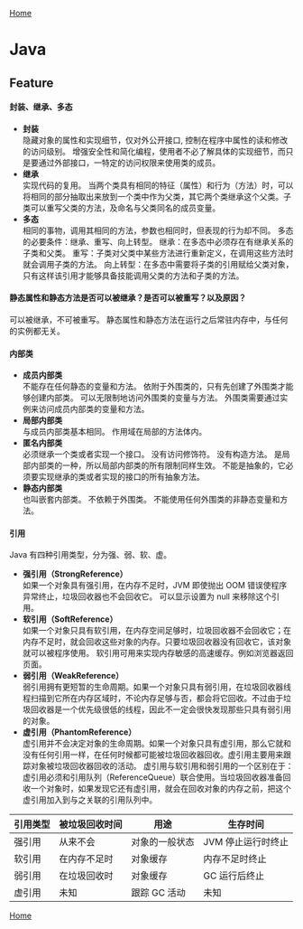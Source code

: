 [Home](../../README.md)

# Java

## Feature

#### 封装、继承、多态

- **封装**<br>
隐藏对象的属性和实现细节，仅对外公开接口, 控制在程序中属性的读和修改的访问级别。
增强安全性和简化编程，使用者不必了解具体的实现细节，而只是要通过外部接口，一特定的访问权限来使用类的成员。
- **继承**<br>
实现代码的复用。
当两个类具有相同的特征（属性）和行为（方法）时，可以将相同的部分抽取出来放到一个类中作为父类，其它两个类继承这个父类。子类可以重写父类的方法，及命名与父类同名的成员变量。
- **多态**<br>
相同的事物，调用其相同的方法，参数也相同时，但表现的行为却不同。
多态的必要条件：继承、重写、向上转型。
继承：在多态中必须存在有继承关系的子类和父类。
重写：子类对父类中某些方法进行重新定义，在调用这些方法时就会调用子类的方法。
向上转型：在多态中需要将子类的引用赋给父类对象，只有这样该引用才能够具备技能调用父类的方法和子类的方法。

#### 静态属性和静态方法是否可以被继承？是否可以被重写？以及原因？

可以被继承，不可被重写。
静态属性和静态方法在运行之后常驻内存中，与任何的实例都无关。

#### 内部类

- **成员内部类**<br>
不能存在任何静态的变量和方法。
依附于外围类的，只有先创建了外围类才能够创建内部类。
可以无限制地访问外围类的变量与方法。
外围类需要通过实例来访问成员内部类的变量和方法。
- **局部内部类**<br>
与成员内部类基本相同。
作用域在局部的方法体内。
- **匿名内部类**<br>
必须继承一个类或者实现一个接口。
没有访问修饰符。
没有构造方法。
是局部内部类的一种，所以局部内部类的所有限制同样生效。
不能是抽象的，它必须要实现继承的类或者实现的接口的所有抽象方法。
- **静态内部类**<br>
也叫嵌套内部类。
不依赖于外围类。
不能使用任何外围类的非静态变量和方法。

#### 引用
Java 有四种引用类型，分为强、弱、软、虚。
- **强引用（StrongReference）**<br>
如果一个对象具有强引用，在内存不足时，JVM 即使抛出 OOM 错误使程序异常终止，垃圾回收器也不会回收它。
可以显示设置为 null 来移除这个引用。
- **软引用（SoftReference）**<br>
如果一个对象只具有软引用，在内存空间足够时，垃圾回收器不会回收它；在内存不足时，就会回收这些对象的内存。只要垃圾回收器没有回收它，该对象就可以被程序使用。
软引用可用来实现内存敏感的高速缓存。例如浏览器返回页面。
- **弱引用（WeakReference）**<br>
弱引用拥有更短暂的生命周期。如果一个对象只具有弱引用，在垃圾回收器线程扫描到它所在内存区域时，不论内存足够与否，都会将它回收。不过由于垃圾回收器是一个优先级很低的线程，因此不一定会很快发现那些只具有弱引用的对象。
- **虚引用（PhantomReference）**<br>
虚引用并不会决定对象的生命周期。如果一个对象只具有虚引用，那么它就和没有任何引用一样，在任何时候都可能被垃圾回收器回收。虚引用主要用来跟踪对象被垃圾回收器回收的活动。
虚引用与软引用和弱引用的一个区别在于：虚引用必须和引用队列（ReferenceQueue）联合使用。当垃圾回收器准备回收一个对象时，如果发现它还有虚引用，就会在回收对象的内存之前，把这个虚引用加入到与之关联的引用队列中。

引用类型 | 被垃圾回收时间 | 用途 | 生存时间
--|--|--|--
强引用 | 从来不会 | 对象的一般状态 | JVM 停止运行时终止
软引用 | 在内存不足时 | 对象缓存 | 内存不足时终止
弱引用 | 在垃圾回收时 | 对象缓存 | GC 运行后终止
虚引用 | 未知 | 跟踪 GC 活动 | 未知


[Home](../../README.md)